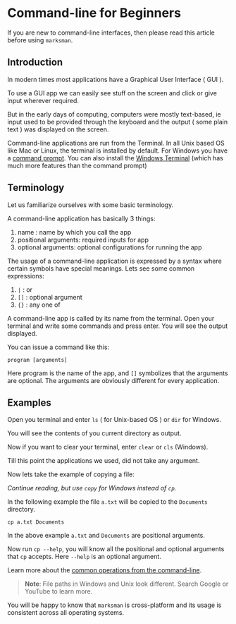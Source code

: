 # Command-line for Beginners

If you are new to command-line interfaces, then please read this article before using `marksman`.

## Introduction

In modern times most applications have a Graphical User Interface ( GUI ).

To use a GUI app we can easily see stuff on the screen and click or give input wherever required.

But in the early days of computing, computers were mostly text-based, ie input used to be provided through the keyboard and the output ( some plain text ) was displayed on the screen.

Command-line applications are run from the Terminal.
In all Unix based OS like Mac or Linux, the terminal is installed by default. For Windows you have a [command prompt](https://en.wikipedia.org/wiki/Cmd.exe). You can also install the [Windows Terminal](https://www.microsoft.com/en-us/p/windows-terminal/9n0dx20hk701?activetab=pivot:overviewtab) (which has much more features than the command prompt)

## Terminology

Let us familiarize ourselves with some basic terminology.

A command-line application has basically 3 things:
1. name : name by which you call the app
2. positional arguments: required inputs for app
3. optional arguments: optional configurations for running the app

The usage of a command-line application is expressed by a syntax where certain symbols have special meanings. Lets see some common expressions:
1. `|` : or
2. `[]` : optional argument
3. `{}` : any one of

A command-line app is called by its name from the terminal. Open your terminal and write some commands and press enter. You will see the output displayed.

You can issue a command like this:

```shell
program [arguments]
```

Here program is the name of the app, and `[]` symbolizes that the arguments are optional.
The arguments are obviously different for every application.

## Examples

Open you terminal and enter `ls` ( for Unix-based OS ) or `dir` for Windows.

You will see the contents of you current directory as output.

Now if you want to clear your terminal, enter `clear` or `cls` (Windows).

Till this point the applications we used, did not take any argument.

Now lets take the example of copying a file:

*Continue reading, but use `copy` for Windows instead of `cp`.*

In the following example the file `a.txt` will be copied to the `Documents` directory.
```shell
cp a.txt Documents
```

In the above example `a.txt` and `Documents` are positional arguments.

Now run `cp --help`, you will know all the positional and optional arguments that `cp` accepts. Here `--help` is an optional argument.

Learn more about the [common operations from the command-line](https://www.geeksforgeeks.org/linux-vs-windows-commands/).

>**Note**: File paths in Windows and Unix look different. Search Google or YouTube to learn more.

You will be happy to know that `marksman` is cross-platform and its usage is consistent across all operating systems.
